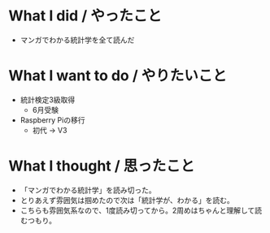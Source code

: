 # What I did / やったこと
- マンガでわかる統計学を全て読んだ

# What I want to do / やりたいこと
- 統計検定3級取得
  - 6月受験
- Raspberry Piの移行
  - 初代 → V3

# What I thought / 思ったこと
- 「マンガでわかる統計学」を読み切った。
- とりあえず雰囲気は掴めたので次は「統計学が、わかる」を読む。
- こちらも雰囲気系なので、1度読み切ってから。2周めはちゃんと理解して読むつもり。
